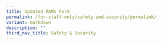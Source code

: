 ```yaml
---
title: Updated RAMs Form
permalink: /for-staff-only/safety-and-security/permalink/
variant: markdown
description: ""
third_nav_title: Safety & Security
---
```

